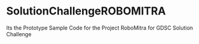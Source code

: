 # SolutionChallengeROBOMITRA
Its the Prototype Sample Code for the Project RoboMitra for GDSC Solution Challenge
